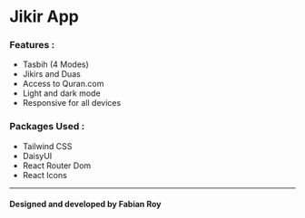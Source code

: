 # Jikir App

### Features :
- Tasbih (4 Modes)
- Jikirs and Duas
- Access to Quran.com 
- Light and dark mode
- Responsive for all devices

### Packages Used : 
- Tailwind CSS
- DaisyUI
- React Router Dom
- React Icons

---
#### Designed and developed by Fabian Roy
